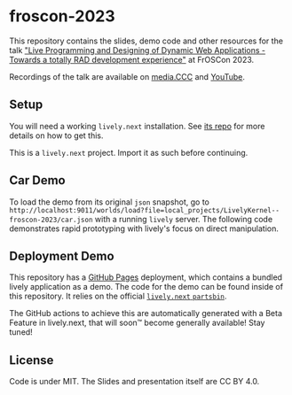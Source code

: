 # froscon-2023

This repository contains the slides, demo code and other resources for the talk ["Live Programming and Designing of Dynamic Web Applications - Towards a totally RAD development experience"](https://programm.froscon.org/2023/events/2897.html) at FrOSCon 2023.

Recordings of the talk are available on [media.CCC](https://media.ccc.de/v/froscon2023-2897-live_programming_and_designing_of_dynamic_web_applications) and [YouTube](https://www.youtube.com/watch?v=XaMYx-OCaYo).

## Setup

You will need a working  `lively.next` installation. See [its repo](https://github.com/LivelyKernel/lively.next) for more details on how to get this.

This is a `lively.next` project. Import it as such before continuing.

## Car Demo

To load the demo from its original `json` snapshot, go to `http://localhost:9011/worlds/load?file=local_projects/LivelyKernel--froscon-2023/car.json` with a running `lively` server.
The following code demonstrates rapid prototyping with lively's focus on direct manipulation.

## Deployment Demo

This repository has a [GitHub Pages](https://livelykernel.github.io/froscon-2023/) deployment, which contains a bundled lively application as a demo. The code for the demo can be found inside of this repository. It relies on the official [`lively.next` `partsbin`](https://github.com/LivelyKernel/partsbin).

The GitHub actions to achieve this are automatically generated with a Beta Feature in lively.next, that will soon™️ become generally available! Stay tuned!

## License

Code is under MIT. The Slides and presentation itself are CC BY 4.0.
